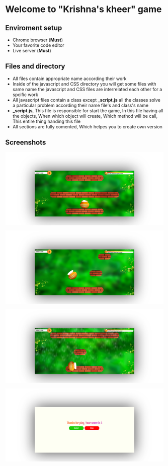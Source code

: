 # Welcome to "Krishna's kheer" game

## Enviroment setup

- Chrome browser (**Must**)
- Your favorite code editor
- Live server (**Must**)

## Files and directory

- All files contain appropriate name according their work
- Inside of the javascript and CSS directory you will get some files with same name the javascript and CSS files are interrelated each other for a spcific work
- All javascript files contain a class except **_script.js** all the classes solve a particular problem according their name file's and class's name
- **_script.js**, This file is responsible for start the game, In this file having all the objects, When which object will create, Which method will be call, This entire thing handing this file
- All sections are fully comented, Which helpes you to create own version

## Screenshots
![Unable to load](https://github.com/Anirban-Gorain/Krishna-s-kheer/blob/master/Assets/Show-off/Game-2.png)

![Unable to load](https://github.com/Anirban-Gorain/Krishna-s-kheer/blob/master/Assets/Show-off/Game-1.png)

![Unable to load](https://github.com/Anirban-Gorain/Krishna-s-kheer/blob/master/Assets/Show-off/Game-3.png)

![Unable to load](https://github.com/Anirban-Gorain/Krishna-s-kheer/blob/master/Assets/Show-off/Scoreboard.png)
